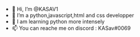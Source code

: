 - 👋 Hi, I’m @KASAV1
- 👀 I’m a python,javascript,html and css developper
- 🌱 I am learning python more intensely
- 📫 You can reache me on discord : KASav#0069
